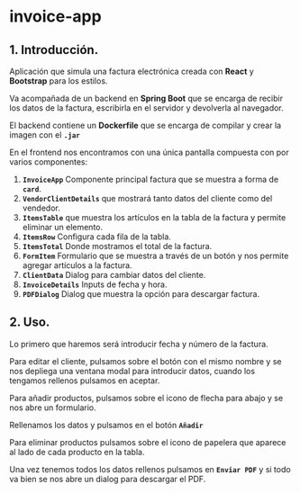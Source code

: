 # invoice-app

## 1. Introducción.

Aplicación que simula una factura electrónica creada con **React** y **Bootstrap** para los estilos.

Va acompañada de un backend en **Spring Boot** que se encarga de recibir los datos de la factura, escribirla en el servidor y devolverla al navegador.

El backend contiene un **Dockerfile** que se encarga de compilar y crear la imagen con el **`.jar`**

En el frontend nos encontramos con una única pantalla compuesta con por varios componentes:

1. **`InvoiceApp`** Componente principal factura que se muestra a forma de **`card`**.
2. **`VendorClientDetails`** que mostrará tanto datos del cliente como del vendedor.
3. **`ItemsTable`** que muestra los artículos en la tabla de la factura y permite eliminar un elemento.
4. **`ItemsRow`** Configura cada fila de la tabla.
4. **`ItemsTotal`** Donde mostramos el total de la factura.
5. **`FormItem`** Formulario que se muestra a través de un botón y nos permite agregar artículos a la factura.
6. **`ClientData`** Dialog para cambiar datos del cliente.
7. **`InvoiceDetails`** Inputs de fecha y hora.
8. **`PDFDialog`** Dialog que muestra la opción para descargar factura.


## 2. Uso.

Lo primero que haremos será introducir fecha y número de la factura.

Para editar el cliente, pulsamos sobre el botón con el mismo nombre y se nos depliega una ventana modal para introducir datos, cuando los tengamos rellenos pulsamos en aceptar.

Para añadir productos, pulsamos sobre el icono de flecha para abajo y se nos abre un formulario.

Rellenamos los datos y pulsamos en el botón **`Añadir`**

Para eliminar productos pulsamos sobre el icono de papelera que aparece al lado de cada producto en la tabla.

Una vez tenemos todos los datos rellenos pulsamos en **`Enviar PDF`** y si todo va bien se nos abre un dialog para descargar el PDF.


